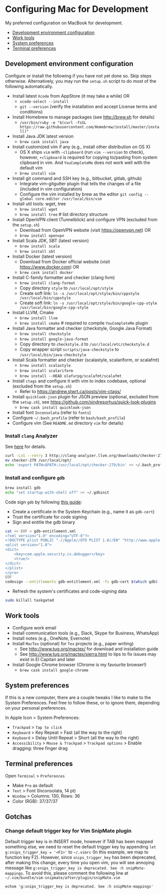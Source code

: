 # Configuring Mac for Development

My preferred configuration on MacBook for development.

+ [Development environment configuration](#dev-env-config)
+ [Work tools](#work-tools)
+ [System preferences](#system-preferences)
+ [Terminal preferences](#terminal-preferences)

## Development environment configuration

Configure or install the following if you have not yet done so. Skip steps otherwise. Alternatively,
you may run the `setup.sh` script to do most of the following automatically.

+ Install latest `Xcode` from AppStore (it may take a while) OR
    - `xcode-select --install`
    - `git --version` (verify the installation and accept License terms and conditions)
+ Install Homebrew to manage packages (see http://brew.sh for details)
    - `/usr/bin/ruby -e "$(curl -fsSL
      https://raw.githubusercontent.com/Homebrew/install/master/install)"`
+ Install Java JDK latest version
    - `brew cask install java`
+ Install customized vim if any (e.g., install other distribution on OS X)
    - OS X ships `vim` with `-clipboard` (run `vim --version` to check), however,
      `+clipboard` is required for copying to/pasting from system clipboard in vim. And
      `YouCompleteMe` does not work well with the default vim
    - `brew install vim`
+ Install git command and SSH key (e.g., bitbucket, gitlab, github)
    - Integrate vim-gitgutter plugin that tells the changes of a file (included in vim configuration)
    - Configure the vim installed by brew as the editor `git config --global core.editor
      /usr/local/bin/vim`
+ Install util tools: wget, tree
    - `brew install wget`
    - `brew install tree` # list directory structure
+ Install OpenVPN client (Tunnelblick) and configure VPN (excluded from the `setup.sh`)
    - Download from OpenVPN website (visit https://openvpn.net) OR
    - `brew install openvpn`
+ Install Scala JDK, SBT (latest version)
    - `brew install scala`
    - `brew install sbt`
+ Install Docker (latest version)
    - Download from Docker official website (visit https://www.docker.com) OR
    - `brew cask install docker`
+ Install C-family formatter and checker (clang llvm)
    - `brew install clang-format`
    - Copy directory `style` to `/usr/local/opt/style`
    - Create soft link: `ln -s /usr/local/opt/style/bin/cppstyle /usr/local/bin/cppstyle`
    - Create soft link: `ln -s /usr/local/opt/style/bin/google-cpp-style
      /usr/local/bin/google-cpp-style`
+ Install LLVM, Cmake
    - `brew install llvm`
    - `brew install cmake` # required to compile `YouCompleteMe` plugin
+ Install Java formatter and checker (checkstyle, Google Java Format)
    - `brew install checkstyle`
    - `brew install google-java-format`
    - Copy directory to `checkstyle.d` to `/usr/local/etc/checkstyle.d`
    - Copy wrapper script `scripts/java-checkstyle` to `/usr/local/bin/java-checkstyle`
+ Install Scala formatter and checker (scalastyle, scalariform, or scalafmt)
    - `brew install scalastyle`
    - `brew install scalariform`
    - `brew install --HEAD olafurpg/scalafmt/scalafmt`
+ Install `ctags` and configure it with vim to index codebase, optional (excluded from the `setup.sh`)
    - Refer to https://andrew.stwrt.ca/posts/vim-ctags/
+ Install `quicklook-json` plugin for JSON preview (optional, excluded from the `setup.sh`), see
  https://github.com/sindresorhus/quick-look-plugins
    - `brew cask install quicklook-json`
+ Install font `Inconsolata` (refer to `fonts`)
+ Configure `~/.bash_profile` (refer to `bash/bash_profile`)
+ Configure vim (See `README.md` directory `vim` for details)

### Install `clang` Analyzer

See [here](http://clang-analyzer.llvm.org/) for details.

```bash
curl -LsS --retry 3 http://clang-analyzer.llvm.org/downloads/checker-279.tar.bz2 | tar zxvf -
mv checker-279 /usr/local/opt/
echo 'export PATH=$PATH:/usr/local/opt/checker-279/bin' >> ~/.bash_profile
```

### Install and configure `gdb`

```bash
brew install gdb
echo "set startup-with-shell off" >> ~/.gdbinit
```

Code sign `gdb` by following [this guide](https://sourceware.org/gdb/wiki/PermissionsDarwin):

- Create a certificate in the System Keychain (e.g., name it as `gdb-cert`)
- Trust the certificate for code signing
- Sign and entitle the gdb binary

```bash
cat << EOF > gdb-entitlement.xml
<?xml version="1.0" encoding="UTF-8"?>
<!DOCTYPE plist PUBLIC "-//Apple//DTD PLIST 1.0//EN" "http://www.apple.com/DTDs/PropertyList-1.0.dtd">
<plist version="1.0">
<dict>
    <key>com.apple.security.cs.debugger</key>
    <true/>
</dict>
</plist>
</pre>
EOF
codesign --entitlements gdb-entitlement.xml -fs gdb-cert $(which gdb)
```

- Refresh the system's certificates and code-signing data

```bash
sudo killall taskgated
```


## Work tools

+ Configure work email
+ Install communication tools (e.g., Slack, Skype for Business, WhatsApp)
+ Install notes (e.g., OneNote, Evernote)
+ Install `MacTex` (optional) for `Tex` projects (e.g., paper writing)
    - See http://www.tug.org/mactex/ for download and installation guide
    - See http://www.tug.org/mactex/sierra.html to tips to fix issues may exist in EI Capitan and
    later
+ Install Google Chrome browser (Chrome is my favourite browser!)
    - `brew cask install google-chrome`

## System preferences
If this is a new computer, there are a couple tweaks I like to make to the System Preferences.
Feel free to follow these, or to ignore them, depending on your personal preferences.

In Apple Icon > System Preferences:

+ `Trackpad` > `Tap to click`
+ `Keyboard` > Key Repeat > Fast (all the way to the right)
+ `Keyboard` > Delay Until Repeat > Short (all the way to the right)
+ `Accessibility` > `Mouse & Trackpad` > `Trackpad options` > Enable dragging: three finger drag

## Terminal preferences

Open `Terminal` > `Preferences`

+ Make `Pro` as default
+ `Text` > Font (Inconsolata, 14 pt)
+ `Window` > Columns: 130, Rows: 36
+ Color (RGB): 37/37/37

## Gotchas

### Change default trigger key for Vim SnipMate plugin

Default trigger key is <TAB> in INSERT mode, however if TAB has been mapped something
else, we need to reset the default trigger key by appending `let g:snips_trigger_key = '<F2>'` to
`~/.vimrc` (In this example, we map to function key F2). However, since `snips_trigger_key` has been
deprecated, after making this change, every time you open vim, you will see annoying message like
`g:snips_trigger_key is deprecated. See :h snipMate-mappings`. To avoid this, please comment the
following line at `~/.vim/bundle/vim-snipmate/after/plugin/snipMate.vim`

```
echom 'g:snips_trigger_key is deprecated. See :h snipMate-mappings'
```
